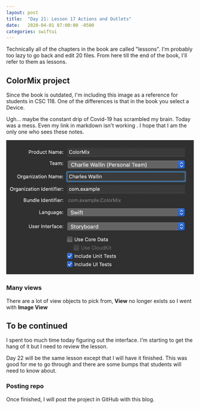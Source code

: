 ```yaml
---
layout: post
title:  "Day 21: Lesson 17 Actions and Outlets"
date:   2020-04-01 07:00:00 -0500
categories: swiftui
---
```

Technically all of the chapters in the book are called "lessons". I'm probably too lazy to go back and edit 20 files. From here till the end of the book, I'll refer to them as lessons.



## ColorMix project

Since the book is outdated, I'm including this image as a reference for students in CSC 118. One of the differences is that in the book you select a Device.

Ugh... maybe the constant drip of Covid-19 has scrambled my brain. Today was a mess. Even my link in markdown isn't working <sigh>. I hope that I am the only one who sees these notes.

![color-mix-project-setup.png](images/color-mix-project-setup.png "ColorMix Setup")

### Many views

There are a lot of view objects to pick from, **View** no longer exists so I went with **Image View**

## To be continued

I spent too much time today figuring out the interface. I'm starting to get the hang of it but I need to review the lesson. 

Day 22 will be the same lesson except that I will have it finished. This was good for me to go through and there are some bumps that students will need to know about.

### Posting repo

Once finished, I will post the project in GitHub with this blog.

